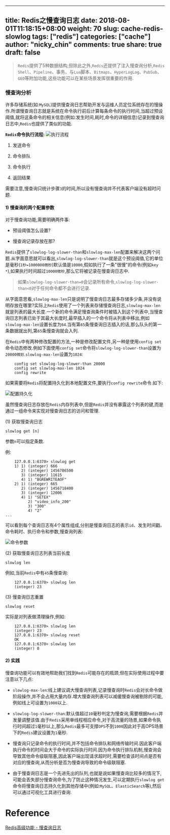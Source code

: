 
---
title: Redis之慢查询日志
date: 2018-08-01T11:18:15+08:00
weight: 70
slug: cache-redis-slowlog
tags: ["redis"]
categories: ["cache"]
author: "nicky_chin"
comments: true
share: true
draft: false
---



> `Redis`提供了5种数据结构,但除此之外,`Redis`还提供了注入慢查询分析,`Redis Shell`、`Pipeline`、事务、与`Lua`脚本、`Bitmaps`、`HyperLogLog`、`PubSub`、`GEO`等附加功能,这些功能可以在某些场景发挥很重要的作用.

### 慢查询分析

许多存储系统(如:`MySQL`)提供慢查询日志帮助开发与运维人员定位系统存在的慢操作.所谓慢查询日志就是系统在命令执行前后计算每条命令的执行时间,当超过预设阈值,就将这条命令的相关信息(例如:发生时间,耗时,命令的详细信息)记录到慢查询日志中,`Redis`也提供了类似的功能.

**`Redis`命令执行流程:**
![执行流程](https://upload-images.jianshu.io/upload_images/10175660-0384383b4cc4a92a.png?imageMogr2/auto-orient/strip%7CimageView2/2/w/1240)


1.  发送命令

2.  命令排队

3.  命令执行

4.  返回结果

需要注意,慢查询只统计步骤`3`的时间,所以没有慢查询并不代表客户端没有超时问题.

#### 1) 慢查询的两个配置参数

对于慢查询功能,需要明确两件事:

*   预设阈值怎么设置?

*   慢查询记录存放在那?

`Redis`提供了`slowlog-log-slower-than`和`slowlog-max-len`配置来解决这两个问题.从字面意思就可以看出,`slowlog-log-slower-than`就是这个预设阈值,它的单位是毫秒(`1秒=1000000微秒`)默认值是`10000`,假如执行了一条"很慢"的命令(例如`key *`),如果执行时间超过`10000微秒`,那么它将被记录在慢查询日志中.

> 如果`slowlog-log-slower-than=0`会记录所有命令,`slowlog-log-slower-than<0`对于任何命令都不会进行记录.

从字面意思看,`slowlog-max-len`只是说明了慢查询日志最多存储多少条,并没有说明存放在哪里?实际上`Redis`使用了一个列表来存储慢查询日志,`slowlog-max-len`就是列表的最大长度.一个新的命令满足慢查询条件时被插入到这个列表中,当慢查询日志列表已处于其最大长度时,最早插入的一个命令将从列表中移出,例如`slowlog-max-len`设置长度为`64`.当有第`65`条慢查询日志插入的话,那么队头的第一条数据就出列,第`65`条慢查询就会入列.

在`Redis`中有两种修改配置的方法,一种是修改配置文件,另一种是使用`config set`命令动态修改.例如下面使用`config set`命令将`slowlog-log-slower-than`设置为`20000微妙`.`slowlog-max-len`设置为`1024`:

```
    config set slowlog-log-slower-than 20000
    config set slowlog-max-len 1024
    config rewrite
```

如果需要将`Redis`将配置持久化到本地配置文件,要执行`config rewrite`命令.如下:

![配置持久化](https://upload-images.jianshu.io/upload_images/10175660-766efdd5d17dda77.png?imageMogr2/auto-orient/strip%7CimageView2/2/w/1240)


虽然慢查询日志存放在`Redis`内存列表中,但是`Redis`并没有暴露这个列表的键,而是通过一组命令来实现对慢查询日志的访问和管理.

(1) 获取慢查询日志

```
slowlog get [n]
```

参数`n`可以指定条数.

例:

```
    127.0.0.1:6370> slowlog get
    1) 1) (integer) 666
       2) (integer) 1456786500
       3) (integer) 11615
       4) 1) "BGREWRITEAOF"
    2) 1) (integer) 665
       2) (integer) 1456718400
       3) (integer) 12006
       4) 1) "SETEX"
          2) "video_info_200"
          3) "300"
          4) "2"
...
```

可以看到每个查询日志有4个属性组成,分别是慢查询日志的表示`id`、发生时间戳、命令耗时、执行命令和参数,慢查询列表:

![命令参数](https://upload-images.jianshu.io/upload_images/10175660-0c0ecd7670f6b0e3.png?imageMogr2/auto-orient/strip%7CimageView2/2/w/1240)


(2) 获取慢查询日志列表当前长度

```
slowlog len
```

例如,当前`Redis`中有`45`条慢查询:

```
    127.0.0.1:6370> slowlog len
    (integer) 23
```

(3) 慢查询日志重置

```
slowlog reset
```

实际是对列表做清理操作,例如:

```
    127.0.0.1:6370> slowlog len
    (integer) 23
    127.0.0.1:6370> slowlog reset
    OK
    127.0.0.1:6370> slowlog len
    (integer) 0
```

#### 2) 实践

慢查询功能可以有效地帮助我们找到`Redis`可能存在的瓶颈,但在实际使用过程中要注意以下几点:

*   `slowlog-max-len`:线上建议调大慢查询列表,记录慢查询时`Redis`会对长命令做阶段操作,并不会占用大量内存.增大慢查询列表可以减缓慢查询被剔除的可能,例如线上可设置为`1000`以上.

*   `slowlog-log-slower-than`:默认值超过`10`毫秒判定为慢查询,需要根据`Redis`并发量调整该值.由于`Redis`采用单线程相应命令,对于高流量的场景,如果命令执行时间超过`1`毫秒以上,那么`Redis`最多可支撑`OPS`不到`1000`因此对于高OPS场景下的`Redis`建议设置为`1`毫秒.

*   慢查询只记录命令的执行时间,并不包括命令排队和网络传输时间.因此客户端执行命令的时间会大于命令的实际执行时间.因为命令执行排队机制,慢查询会导致其他命令级联阻塞,因此客户端出现请求超时时,需要检查该时间点是否有对应的慢查询,从而分析是否为慢查询导致的命令级联阻塞.

*   由于慢查询日志是一个先进先出的队列,也就是说如果慢查询比较多的情况下,可能会丢失部分慢查询命令,为了防止这种情况发生,可以定期执行`slowlog get`命令将慢查询日志持久化到其他存储中(例如:`MySQL`、`ElasticSearch`等),然后可以通过可视化工具进行查询.

# Reference
 [Redis高级功能 - 慢查询日志](https://segmentfault.com/a/1190000009915519)
